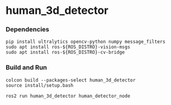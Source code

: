 # human_3d_detector

### Dependencies
```
pip install ultralytics opencv-python numpy message_filters
sudo apt install ros-${ROS_DISTRO}-vision-msgs
sudo apt install ros-${ROS_DISTRO}-cv-bridge
```

### Build and Run
```
colcon build --packages-select human_3d_detector
source install/setup.bash

ros2 run human_3d_detector human_detector_node
```
